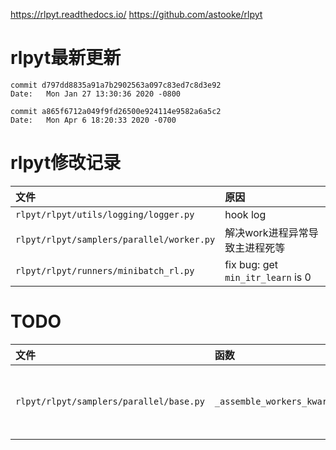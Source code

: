 https://rlpyt.readthedocs.io/
https://github.com/astooke/rlpyt     

# rlpyt最新更新

```
commit d797dd8835a91a7b2902563a097c83ed7c8d3e92
Date:   Mon Jan 27 13:30:36 2020 -0800
```

```
commit a865f6712a049f9fd26500e924114e9582a6a5c2
Date:   Mon Apr 6 18:20:33 2020 -0700
```

# rlpyt修改记录

| 文件 | 原因 |
|:----|:----|
|`rlpyt/rlpyt/utils/logging/logger.py` | hook log |
|`rlpyt/rlpyt/samplers/parallel/worker.py` | 解决work进程异常导致主进程死等 |
|`rlpyt/rlpyt/runners/minibatch_rl.py` | fix bug: get `min_itr_learn` is 0 |

# TODO

| 文件 | 函数 | 问题 |
|:----|:----|:----|
|`rlpyt/rlpyt/samplers/parallel/base.py` | `_assemble_workers_kwargs` | `samples_np`参数函数内外会变化, 不知原因, 放弃解决 |
